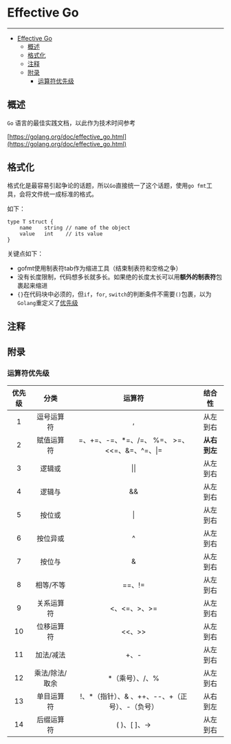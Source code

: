 # Effective Go

----

- [Effective Go](#effective-go)
  - [概述](#概述)
  - [格式化](#格式化)
  - [注释](#注释)
  - [附录](#附录)
    - [运算符优先级](#运算符优先级)

## 概述

`Go` 语言的最佳实践文档，以此作为技术时间参考

[https://golang.org/doc/effective_go.html](https://golang.org/doc/effective_go.html)

## 格式化

格式化是最容易引起争论的话题，所以`Go`直接统一了这个话题，使用`go fmt`工具，会将文件统一成标准的格式。

如下：

```
type T struct {
    name    string // name of the object
    value   int    // its value
}
```

关键点如下：

* gofmt使用制表符tab作为缩进工具（结束制表符和空格之争）
* 没有长度限制，代码想多长就多长。如果绝的长度太长可以用**额外的制表符**包裹起来缩进
* `{}`在代码块中必须的，但`if`，`for`, `switch`的判断条件不需要`()`包裹，以为`Golang`重定义了[优先级](#运算符优先级)
  
## 注释



## 附录

### 运算符优先级

|优先级|分类|运算符|结合性|
|:-:|:-:|:-:|:-:|
|1|逗号运算符|,|从左到右|
|2|赋值运算符|=、+=、-=、*=、/=、 %=、 >=、 <<=、&=、^=、\|=|**从右到左**|
|3|逻辑或|\|\||从左到右|
|4|	逻辑与|	&&	|从左到右|
|5|	按位或|	\||	从左到右|
|6|	按位异或|	^|	从左到右|
|7|	按位与|	&|	从左到右|
|8|	相等/不等|	==、!=|	从左到右|
|9|	关系运算符|	<、<=、>、>=|	从左到右|
|10|	位移运算符|	<<、>>|	从左到右|
|11|	加法/减法|	+、-|	从左到右|
|12|	乘法/除法/取余|	*（乘号）、/、%|	从左到右
|13|	单目运算符|	!、*（指针）、& 、++、--、+（正号）、-（负号）|	从右到左
|14|	后缀运算符|	( )、[ ]、->|	从左到右|